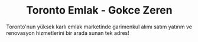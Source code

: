 
<h1 align="center">
  Toronto Emlak - Gokce Zeren
</h1>

Toronto'nun yüksek karlı emlak marketinde garimenkul alımı satım yatırım ve renovasyon hizmetlerini bir arada sunan tek adres!